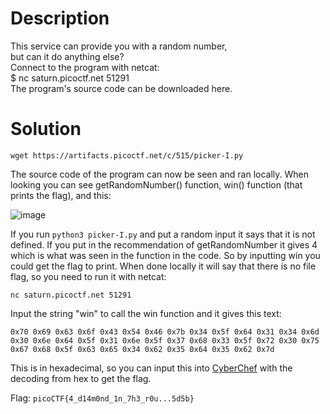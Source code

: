 # Description

This service can provide you with a random number, <br>
but can it do anything else? <br>
Connect to the program with netcat: <br>
$ nc saturn.picoctf.net 51291 <br>
The program's source code can be downloaded here.

# Solution

```wget https://artifacts.picoctf.net/c/515/picker-I.py```

The source code of the program can now be seen and ran locally. When looking you can see getRandomNumber() function, win() function (that prints the flag), and this:

![image](https://github.com/noamgariani11/picoGym-Exclusive/assets/91398631/7714e588-81ea-4951-9b72-886711fa83ba)

If you run ```python3 picker-I.py``` and put a random input it says that it is not defined. If you put in the recommendation of getRandomNumber it gives 4 which is what was seen in the function in the code. So by inputting win you could get the flag to print. When done locally it will say that there is no file flag, so you need to run it with netcat:

```nc saturn.picoctf.net 51291```

Input the string "win" to call the win function and it gives this text:

```0x70 0x69 0x63 0x6f 0x43 0x54 0x46 0x7b 0x34 0x5f 0x64 0x31 0x34 0x6d 0x30 0x6e 0x64 0x5f 0x31 0x6e 0x5f 0x37 0x68 0x33 0x5f 0x72 0x30 0x75 0x67 0x68 0x5f 0x63 0x65 0x34 0x62 0x35 0x64 0x35 0x62 0x7d```

This is in hexadecimal, so you can input this into [CyberChef](https://gchq.github.io/CyberChef/#recipe=From_Hex('Auto')) with the decoding from hex to get the flag.

Flag: ```picoCTF{4_d14m0nd_1n_7h3_r0u...5d5b}```
